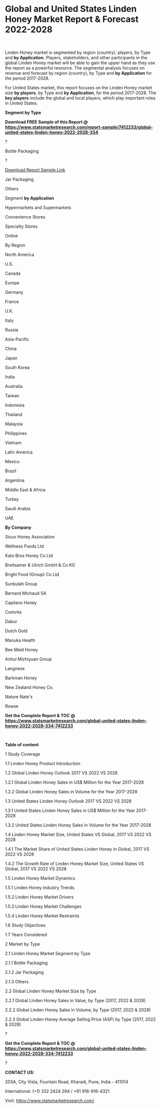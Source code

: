 <h1>Global and United States Linden Honey Market Report & Forecast 2022-2028</h1><br/><p>Linden Honey market is segmented by region (country), players, by Type and <strong>by Application</strong>. Players, stakeholders, and other participants in the global Linden Honey market will be able to gain the upper hand as they use the report as a powerful resource. The segmental analysis focuses on revenue and forecast by region (country), by Type and <strong>by Application</strong> for the period 2017-2028.</p>
 
 
 
 <p>For United States market, this report focuses on the Linden Honey market size <strong>by players</strong>, by Type and <strong>by Application</strong>, for the period 2017-2028. The <strong>key players</strong> include the global and local players, which play important roles in United States.</p>
 
 
 
 <p><strong>Segment by Type</strong></p>
 
 
 
 <div><b>Download FREE Sample of this Report @ <a href="https://www.statsmarketresearch.com/download-free-sample/7412233/global-united-states-linden-honey-2022-2028-334">https://www.statsmarketresearch.com/report-sample/7412233/global-united-states-linden-honey-2022-2028-334</a></b></div>
 
 
 
 <p>? </p>
 
 
 
 <p>Bottle Packaging</p>
 
 
 
 <p>? </p>
 
 
 
 <p><a href="https://www.statsmarketresearch.com/download-free-sample/7412233/global-united-states-linden-honey-2022-2028-334">Download Report Sample Link</a></p>
 
 
 
 <p>Jar Packaging</p>
 
 
 
 <p>Others</p>
 
 
 
 <p>Segment <strong>by Application</strong></p>
 
 
 
 <p>Hypermarkets and Supermarkets</p>
 
 
 
 <p>Convenience Stores</p>
 
 
 
 <p>Specialty Stores</p>
 
 
 
 <p>Online</p>
 
 
 
 <p>By Region</p>
 
 
 
 <p>North America</p>
 
 
 
 <p>U.S.</p>
 
 
 
 <p>Canada</p>
 
 
 
 <p>Europe</p>
 
 
 
 <p>Germany</p>
 
 
 
 <p>France</p>
 
 
 
 <p>U.K.</p>
 
 
 
 <p>Italy</p>
 
 
 
 <p>Russia</p>
 
 
 
 <p>Asia-Pacific</p>
 
 
 
 <p>China</p>
 
 
 
 <p>Japan</p>
 
 
 
 <p>South Korea</p>
 
 
 
 <p>India</p>
 
 
 
 <p>Australia</p>
 
 
 
 <p>Taiwan</p>
 
 
 
 <p>Indonesia</p>
 
 
 
 <p>Thailand</p>
 
 
 
 <p>Malaysia</p>
 
 
 
 <p>Philippines</p>
 
 
 
 <p>Vietnam</p>
 
 
 
 <p>Latin America</p>
 
 
 
 <p>Mexico</p>
 
 
 
 <p>Brazil</p>
 
 
 
 <p>Argentina</p>
 
 
 
 <p>Middle East & Africa</p>
 
 
 
 <p>Turkey</p>
 
 
 
 <p>Saudi Arabia</p>
 
 
 
 <p>UAE</p>
 
 
 
 <p><strong>By Company</strong></p>
 
 
 
 <p>Sioux Honey Association</p>
 
 
 
 <p>Wellness Foods Ltd</p>
 
 
 
 <p>Kato Bros Honey Co Ltd</p>
 
 
 
 <p>Breitsamer & Ulrich GmbH & Co KG</p>
 
 
 
 <p>Bright Food (Group) Co Ltd</p>
 
 
 
 <p>Sunbulah Group</p>
 
 
 
 <p>Bernard Michaud SA</p>
 
 
 
 <p>Capilano Honey</p>
 
 
 
 <p>Comvita</p>
 
 
 
 <p>Dabur</p>
 
 
 
 <p>Dutch Gold</p>
 
 
 
 <p>Manuka Health</p>
 
 
 
 <p>Bee Maid Honey</p>
 
 
 
 <p>Anhui Mizhiyuan Group</p>
 
 
 
 <p>Langnese</p>
 
 
 
 <p>Barkman Honey</p>
 
 
 
 <p>New Zealand Honey Co.</p>
 
 
 
 <p>Nature Nate&#39;s</p>
 
 
 
 <p>Rowse</p>
 
 
 
 <div><b>Get the Complete Report & TOC @ <a href="https://www.statsmarketresearch.com/global-united-states-linden-honey-2022-2028-334-7412233">https://www.statsmarketresearch.com/global-united-states-linden-honey-2022-2028-334-7412233</a></b></div>
 
 
 
 <p><br />
 
 <b>Table of content</b></p>
 
 
 
 <p>1 Study Coverage<br />
 
 1.1 Linden Honey Product Introduction<br />
 
 1.2 Global Linden Honey Outlook 2017 VS 2022 VS 2028<br />
 
 1.2.1 Global Linden Honey Sales in US$ Million for the Year 2017-2028<br />
 
 1.2.2 Global Linden Honey Sales in Volume for the Year 2017-2028<br />
 
 1.3 United States Linden Honey Outlook 2017 VS 2022 VS 2028<br />
 
 1.3.1 United States Linden Honey Sales in US$ Million for the Year 2017-2028<br />
 
 1.3.2 United States Linden Honey Sales in Volume for the Year 2017-2028<br />
 
 1.4 Linden Honey Market Size, United States VS Global, 2017 VS 2022 VS 2028<br />
 
 1.4.1 The Market Share of United States Linden Honey in Global, 2017 VS 2022 VS 2028<br />
 
 1.4.2 The Growth Rate of Linden Honey Market Size, United States VS Global, 2017 VS 2022 VS 2028<br />
 
 1.5 Linden Honey Market Dynamics<br />
 
 1.5.1 Linden Honey Industry Trends<br />
 
 1.5.2 Linden Honey Market Drivers<br />
 
 1.5.3 Linden Honey Market Challenges<br />
 
 1.5.4 Linden Honey Market Restraints<br />
 
 1.6 Study Objectives<br />
 
 1.7 Years Considered<br />
 
 2 Market by Type<br />
 
 2.1 Linden Honey Market Segment by Type<br />
 
 2.1.1 Bottle Packaging<br />
 
 2.1.2 Jar Packaging<br />
 
 2.1.3 Others<br />
 
 2.2 Global Linden Honey Market Size by Type<br />
 
 2.2.1 Global Linden Honey Sales in Value, by Type (2017, 2022 & 2028)<br />
 
 2.2.2 Global Linden Honey Sales in Volume, by Type (2017, 2022 & 2028)<br />
 
 2.2.3 Global Linden Honey Average Selling Price (ASP) by Type (2017, 2022 & 2028)<br />
 
 ? </p>
 
 
 
 <div><b>Get the Complete Report & TOC @ <a href="https://www.statsmarketresearch.com/global-united-states-linden-honey-2022-2028-334-7412233">https://www.statsmarketresearch.com/global-united-states-linden-honey-2022-2028-334-7412233</a></b></div>
 
 
 
 <p>? </p>
 
 
 
 <p><b>CONTACT US:</b><br />
 
 203A, City Vista, Fountain Road, Kharadi, Pune, India - 411014<br />
 
 International: (+1) 332 2424 294 / +91 916-916-4321<br />
 
 Visit: <a href="https://www.statsmarketresearch.com/">https://www.statsmarketresearch.com/</a></p>